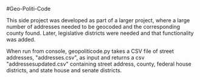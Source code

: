 #Geo-Politi-Code

This side project was developed as part of a larger project, where a large number of addresses needed to be geocoded and the corresponding county found.  Later, legislative districts were needed and that functionality was added. 

When run from console, geopoliticode.py takes a CSV file of street addresses, "addresses.csv", as input and returns a csv "addressesupdated.csv" containing street address, county, federal house districts, and state house and senate districts.
